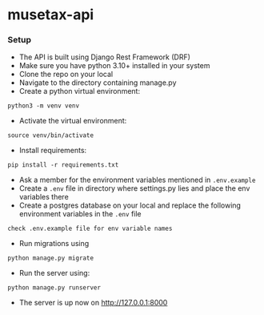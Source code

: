 # musetax-api
### Setup
- The API is built using Django Rest Framework (DRF)
- Make sure you have python 3.10+ installed in your system
- Clone the repo on your local
- Navigate to the directory containing manage.py
- Create a python virtual environment:
```
python3 -m venv venv
```
- Activate the virtual environment:
```
source venv/bin/activate
```
- Install requirements:
```
pip install -r requirements.txt
```
- Ask a member for the environment variables mentioned in `.env.example`
- Create a `.env` file in directory where settings.py lies and place the env variables there
- Create a postgres database on your local and replace the following environment variables in the `.env` file
```
check .env.example file for env variable names
```
- Run migrations using
```
python manage.py migrate
```
- Run the server using:
```
python manage.py runserver
```
- The server is up now on http://127.0.0.1:8000

